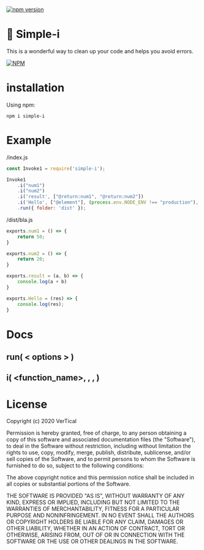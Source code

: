 ﻿
[![npm version](https://badge.fury.io/js/simple-i.svg)](https://badge.fury.io/js/simple-i)
# :milky_way: Simple-i

This is a wonderful way to clean up your code and helps you avoid errors.

[![NPM](https://nodei.co/npm/simple-i.png?downloads=true&downloadRank=true&stars=true)](https://nodei.co/npm/simple-i/)

# installation


Using npm:
```shell
npm i simple-i
```

# Example

/index.js
```javascript
const Invoke1 = require('simple-i');

Invoke1
    .i("num1")
    .i("num2")
    .i('result', ["@return:num1", "@return:num2"])
    .i('Hello', ["@element"], (process.env.NODE_ENV !== "production"), ["Hello", "World"])
    .run({ folder: 'dist' });
```

/dist/bla.js
```javascript
exports.num1 = () => {
    return 50;
}

exports.num2 = () => {
    return 20;
}

exports.result = (a, b) => {
    console.log(a + b)
}

exports.Hello = (res) => {
    console.log(res);
}
```

# Docs

## run( < options > )
 
## i( <function_name>, <arguments>, <condition>, <array> )

# License

Copyright (c) 2020 VerTical

Permission is hereby granted, free of charge, to any person obtaining a copy
of this software and associated documentation files (the "Software"), to deal
in the Software without restriction, including without limitation the rights
to use, copy, modify, merge, publish, distribute, sublicense, and/or sell
copies of the Software, and to permit persons to whom the Software is
furnished to do so, subject to the following conditions:

The above copyright notice and this permission notice shall be included in all
copies or substantial portions of the Software.

THE SOFTWARE IS PROVIDED "AS IS", WITHOUT WARRANTY OF ANY KIND, EXPRESS OR
IMPLIED, INCLUDING BUT NOT LIMITED TO THE WARRANTIES OF MERCHANTABILITY,
FITNESS FOR A PARTICULAR PURPOSE AND NONINFRINGEMENT. IN NO EVENT SHALL THE
AUTHORS OR COPYRIGHT HOLDERS BE LIABLE FOR ANY CLAIM, DAMAGES OR OTHER
LIABILITY, WHETHER IN AN ACTION OF CONTRACT, TORT OR OTHERWISE, ARISING FROM,
OUT OF OR IN CONNECTION WITH THE SOFTWARE OR THE USE OR OTHER DEALINGS IN THE
SOFTWARE.